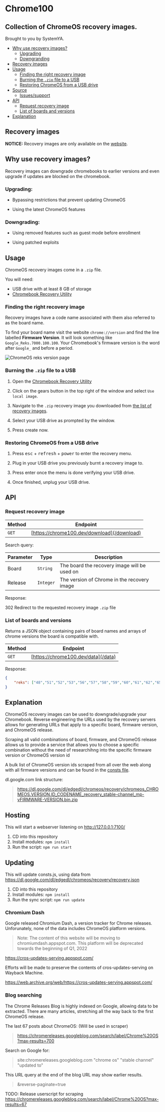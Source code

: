 # Chrome100

## Collection of ChromeOS recovery images.

Brought to you by SystemYA.

- [Why use recovery images?](#why-use-recovery-images)
	* [Upgrading](#upgrading)
	* [Downgranding](#downgrading)
- [Recovery images](#recovery-images)
- [Usage](#usage)
	* [Finding the right recovery image](#finding-the-right-recovery-image)
	* [Burning the `.zip` file to a USB](#burning-the-zip-file-to-a-usb)
	* [Restoring ChromeOS from a USB drive](#restoring-chromeos-from-a-usb-drive)
- [Source](https://github.com/sysce/chrome100)
	* [Issues/support](https://github.com/sysce/chrome100/issues)
- [API](#api)
	* [Request recovery image](#request-recovery-image)
	* [List of boards and versions](#list-of-boards-and-versions)
- [Explanation](#explanation)

<!-- REMOVE -->

## Recovery images

**NOTICE:** Recovery images are only available on the [website](https://chrome100.dev).

<!-- REMOVE -->

## Why use recovery images?

Recovery images can downgrade chromebooks to earlier versions and even upgrade if updates are blocked on the chromebook.

### Upgrading:

- Bypassing restrictions that prevent updating ChromeOS

- Using the latest ChromeOS features

### Downgrading:

- Using removed features such as guest mode before enrollment

- Using patched exploits

## Usage

ChromeOS recovery images come in a `.zip` file.

You will need:

- USB drive with at least 8 GB of storage
- [Chromebook Recovery Utility](https://chrome.google.com/webstore/detail/chromebook-recovery-utili/pocpnlppkickgojjlmhdmidojbmbodfm)

### Finding the right recovery image

Recovery images have a code name associated with them also referred to as the board name.

To find your board name visit the website `chrome://version` and find the line labelled **Firmware Version**. It will look something like `Google_Reks.7000.100.100`. Your Chromebook's firmware version is the word after `Google_` and before a period.

![ChromeOS reks version page](https://chrome100.dev/version.png)

### Burning the `.zip` file to a USB

1. Open the [Chromebook Recovery Utility](https://chrome.google.com/webstore/detail/chromebook-recovery-utili/pocpnlppkickgojjlmhdmidojbmbodfm)   

2. Click on the gears button in the top right of the window and select `Use local image`.

3. Navigate to the `.zip` recovery image you downloaded from [the list of recovery images](#recovery-images).

4. Select your USB drive as prompted by the window.

5. Press create now.

### Restoring ChromeOS from a USB drive

1. Press <kbd>esc</kbd> + <kbd>refresh</kbd> + <kbd>power</kbd> to enter the recovery menu.

2. Plug in your USB drive you previously burnt a recovery image to.

3. Press enter once the menu is done verifying your USB drive.

4. Once finished, unplug your USB drive.

## API

### Request recovery image

| Method | Endpoint  |
| - | - |
| `GET` | [https://chrome100.dev/download](/download) |

Search query:

| Parameter | Type     | Description                                     |
| --------- | -------- | ----------------------------------------------- |
| Board     | `String`   | The board the recovery image will be used on  |
| Release   | `Integer`  | The version of Chrome in the recovery image   |

Response: 

302 Redirect to the requested recovery image `.zip` file

### List of boards and versions

Returns a JSON object containing pairs of board names and arrays of chrome versions the board is compatible with. 

| Method | Endpoint |
| - | - |
| `GET` | [https://chrome100.dev/data](/data) |

Response:

```json
{
	"reks": ["48","51","52","53","56","57","58","59","60","61","62","65","66","68","69","70","71","72","73","74","75","76","78","79","80","81","83","84","85","86","87","88","89","90","91"],
}
```

## Explanation

ChromeOS recovery images can be used to downgrade/upgrade your Chromebook. Reverse engineering the URLs used by the recovery servers allows for generating URLs that apply to a specific board, firmware version, and ChromeOS release.

Scraping all valid combinations of board, firmware, and ChromeOS release allows us to provide a service that allows you to choose a specific combination without the need of researchihng into the specific firmware version or ChromeOS version id

A bulk list of ChromeOS version ids scraped from all over the web along with all firmware versions and can be found in the [consts file](consts.js).

dl.google.com link structure:

> https://dl.google.com/dl/edgedl/chromeos/recovery/chromeos_CHROMEOS.VERSION.ID_CODENAME_recovery_stable-channel_mp-vFIRMWARE-VERSION.bin.zip

## Hosting

This will start a webserver listening on http://127.0.0.1:7100/

1. CD into this repository
2. Install modules: `npm install`
3. Run the script: `npm run start`

## Updating

This will update consts.js, using data from https://dl.google.com/dl/edgedl/chromeos/recovery/recovery.json

1. CD into this repository
2. Install modules: `npm install`
3. Run the sync script: `npm run update`

### Chromium Dash

Google released Chromium Dash, a version tracker for Chrome releases. Unforunately, none of the data includes ChromeOS platform versions. 

> Note: The content of this website will be moving to chromiumdash.appspot.com. This platform will be deprecated towards the beginning of Q1, 2022

https://cros-updates-serving.appspot.com/

Efforts will be made to preserve the contents of cros-updates-serving on Wayback Machine.

https://web.archive.org/web/https://cros-updates-serving.appspot.com/

### Blog searching

The Chrome Releases Blog is highly indexed on Google, allowing data to be extracted. There are many articles, stretching all the way back to the first ChromeOS release.

The last 67 posts about ChromeOS: (Will be used in scraper)
> https://chromereleases.googleblog.com/search/label/Chrome%20OS?max-results=700

Search on Google for:
> site:chromereleases.googleblog.com "chrome os" "stable channel" "updated to"

This URL query at the end of the blog URL may show earlier results.
> &reverse-paginate=true

TODO: Release userscript for scraping https://chromereleases.googleblog.com/search/label/Chrome%20OS?max-results=67